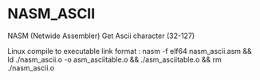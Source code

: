 # NASM_ASCII
NASM (Netwide Assembler)  Get Ascii character (32-127)

Linux compile to executable link format :
  nasm -f elf64 nasm_ascii.asm && ld ./nasm_ascii.o -o asm_asciitable.o && ./asm_asciitable.o && rm ./nasm_ascii.o
